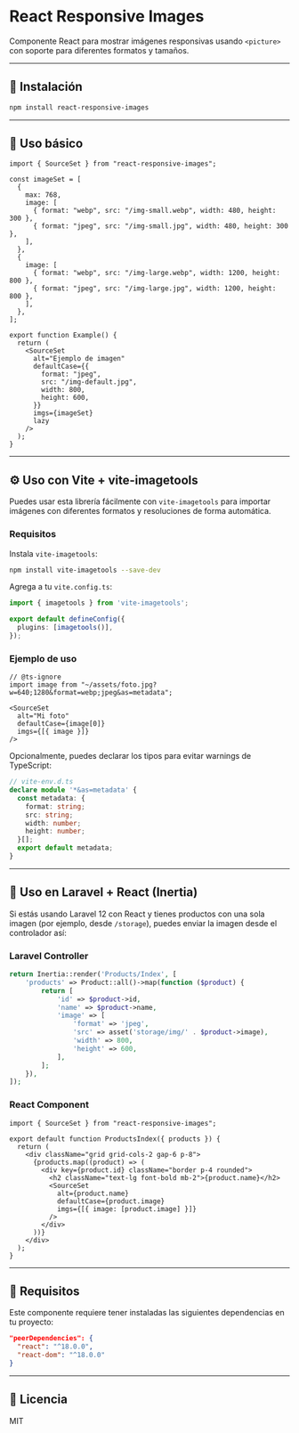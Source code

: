 # React Responsive Images

Componente React para mostrar imágenes responsivas usando `<picture>` con soporte para diferentes formatos y tamaños.

---

## 🚀 Instalación

```bash
npm install react-responsive-images
```

---

## 🧱 Uso básico

```tsx
import { SourceSet } from "react-responsive-images";

const imageSet = [
  {
    max: 768,
    image: [
      { format: "webp", src: "/img-small.webp", width: 480, height: 300 },
      { format: "jpeg", src: "/img-small.jpg", width: 480, height: 300 },
    ],
  },
  {
    image: [
      { format: "webp", src: "/img-large.webp", width: 1200, height: 800 },
      { format: "jpeg", src: "/img-large.jpg", width: 1200, height: 800 },
    ],
  },
];

export function Example() {
  return (
    <SourceSet
      alt="Ejemplo de imagen"
      defaultCase={{
        format: "jpeg",
        src: "/img-default.jpg",
        width: 800,
        height: 600,
      }}
      imgs={imageSet}
      lazy
    />
  );
}
```

---

## ⚙️ Uso con Vite + vite-imagetools

Puedes usar esta librería fácilmente con `vite-imagetools` para importar imágenes con diferentes formatos y resoluciones de forma automática.

### Requisitos

Instala `vite-imagetools`:

```bash
npm install vite-imagetools --save-dev
```

Agrega a tu `vite.config.ts`:

```ts
import { imagetools } from 'vite-imagetools';

export default defineConfig({
  plugins: [imagetools()],
});
```

### Ejemplo de uso

```tsx
// @ts-ignore
import image from "~/assets/foto.jpg?w=640;1280&format=webp;jpeg&as=metadata";

<SourceSet
  alt="Mi foto"
  defaultCase={image[0]}
  imgs={[{ image }]}
/>
```

Opcionalmente, puedes declarar los tipos para evitar warnings de TypeScript:

```ts
// vite-env.d.ts
declare module '*&as=metadata' {
  const metadata: {
    format: string;
    src: string;
    width: number;
    height: number;
  }[];
  export default metadata;
}
```

---

## 🧩 Uso en Laravel + React (Inertia)

Si estás usando Laravel 12 con React y tienes productos con una sola imagen (por ejemplo, desde `/storage`), puedes enviar la imagen desde el controlador así:

### Laravel Controller

```php
return Inertia::render('Products/Index', [
    'products' => Product::all()->map(function ($product) {
        return [
            'id' => $product->id,
            'name' => $product->name,
            'image' => [
                'format' => 'jpeg',
                'src' => asset('storage/img/' . $product->image),
                'width' => 800,
                'height' => 600,
            ],
        ];
    }),
]);
```

### React Component

```tsx
import { SourceSet } from "react-responsive-images";

export default function ProductsIndex({ products }) {
  return (
    <div className="grid grid-cols-2 gap-6 p-8">
      {products.map((product) => (
        <div key={product.id} className="border p-4 rounded">
          <h2 className="text-lg font-bold mb-2">{product.name}</h2>
          <SourceSet
            alt={product.name}
            defaultCase={product.image}
            imgs={[{ image: [product.image] }]}
          />
        </div>
      ))}
    </div>
  );
}
```

---

## 📝 Requisitos

Este componente requiere tener instaladas las siguientes dependencias en tu proyecto:

```json
"peerDependencies": {
  "react": "^18.0.0",
  "react-dom": "^18.0.0"
}
```

---

## 📄 Licencia

MIT
